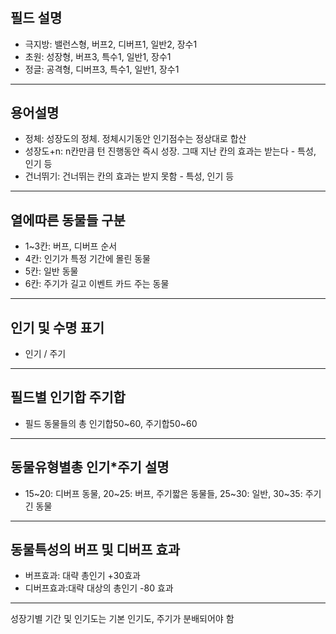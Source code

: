 #

## 필드 설명

- 극지방: 밸런스형, 버프2, 디버프1, 일반2, 장수1
- 초원: 성장형, 버프3, 특수1, 일반1, 장수1
- 정글: 공격형, 디버프3, 특수1, 일반1, 장수1

---

## 용어설명

- 정체: 성장도의 정체. 정체시기동안 인기점수는 정상대로 합산
- 성장도+n: n칸만큼 턴 진행동안 즉시 성장. 그때 지난 칸의 효과는 받는다 - 특성, 인기 등
- 건너뛰기: 건너뛰는 칸의 효과는 받지 못함 - 특성, 인기 등

---

## 열에따른 동물들 구분

- 1~3칸: 버프, 디버프 순서
- 4칸: 인기가 특정 기간에 몰린 동물
- 5칸: 일반 동물
- 6칸: 주기가 길고 이벤트 카드 주는 동물

 ---

## 인기 및 수명 표기

- 인기 / 주기

---

## 필드별 인기합 주기합

- 필드 동물들의 총 인기합50~60, 주기합50~60

---

## 동물유형별총 인기*주기 설명

- 15~20: 디버프 동물, 20~25: 버프, 주기짧은 동물들, 25~30: 일반, 30~35: 주기 긴 동물

---

## 동물특성의 버프 및 디버프 효과

- 버프효과: 대략 총인기 +30효과
- 디버프효과:대략 대상의 총인기 -80 효과

---

성장기별 기간 및 인기도는 기본 인기도, 주기가 분배되어야 함